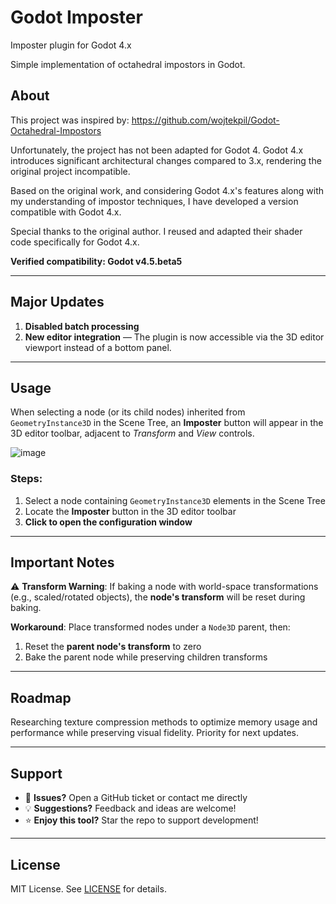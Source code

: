# Godot Imposter
Imposter plugin for Godot 4.x

Simple implementation of octahedral impostors in Godot.

## About
This project was inspired by: https://github.com/wojtekpil/Godot-Octahedral-Impostors

Unfortunately, the project has not been adapted for Godot 4. Godot 4.x introduces significant architectural changes compared to 3.x, rendering the original project incompatible.

Based on the original work, and considering Godot 4.x's features along with my understanding of impostor techniques, I have developed a version compatible with Godot 4.x.

Special thanks to the original author. I reused and adapted their shader code specifically for Godot 4.x.

**Verified compatibility: Godot v4.5.beta5**

---

## Major Updates
1. **Disabled batch processing**
2. **New editor integration** — The plugin is now accessible via the 3D editor viewport instead of a bottom panel.

---

## Usage
When selecting a node (or its child nodes) inherited from `GeometryInstance3D` in the Scene Tree, an **Imposter** button will appear in the 3D editor toolbar, adjacent to *Transform* and *View* controls.

![image](https://github.com/zhangjt93/godot-imposter/blob/master/guide/20250815185643_157.png)

### Steps:
1. Select a node containing `GeometryInstance3D` elements in the Scene Tree
2. Locate the **Imposter** button in the 3D editor toolbar
3. **Click to open the configuration window**

---

## Important Notes
⚠️ **Transform Warning**:
If baking a node with world-space transformations (e.g., scaled/rotated objects), the **node's transform** will be reset during baking.

**Workaround**:
Place transformed nodes under a `Node3D` parent, then:
1. Reset the **parent node's transform** to zero
2. Bake the parent node while preserving children transforms

---

## Roadmap
Researching texture compression methods to optimize memory usage and performance while preserving visual fidelity. Priority for next updates.

---

## Support
- 🐞 **Issues?** Open a GitHub ticket or contact me directly
- 💡 **Suggestions?** Feedback and ideas are welcome!
- ⭐ **Enjoy this tool?** Star the repo to support development!

---

## License
MIT License. See [LICENSE](LICENSE) for details.


